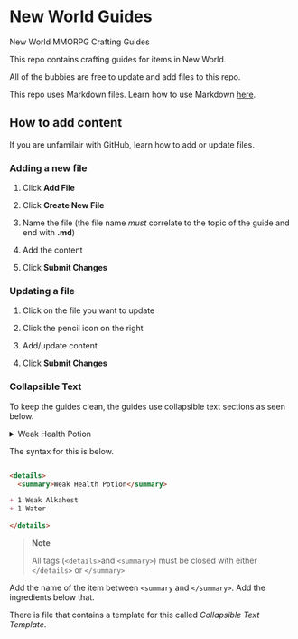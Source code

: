 # New World Guides
New World MMORPG Crafting Guides

This repo contains crafting guides for items in New World. 

All of the bubbies are free to update and add files to this repo. 

This repo uses Markdown files. Learn how to use Markdown [here](https://www.markdownguide.org/basic-syntax/).

## How to add content 

If you are unfamilair with GitHub, learn how to add or update files.

### Adding a new file 

1. Click **Add File** 

2. Click **Create New File** 

3. Name the file (the file name *must* correlate to the topic of the guide and end with **.md**)

4. Add the content 

5. Click **Submit Changes** 

### Updating a file 

1. Click on the file you want to update 

2. Click the pencil icon on the right 

3. Add/update content 

4. Click **Submit Changes** 
  
### Collapsible Text 

To keep the guides clean, the guides use collapsible text sections as seen below. 

<details> 
  <summary>Weak Health Potion</summary> 
  
+ 1 Weak Alkahest 
+ 1 Water
  
</details> 

The syntax for this is below. 

```md 

<details> 
  <summary>Weak Health Potion</summary> 

+ 1 Weak Alkahest 
+ 1 Water
  
</details> 

``` 
> **Note** 
>
> All tags (`<details>`and `<summary>`) must be closed with either `</details>` or `</summary>`

Add the name of the item between `<summary` and `</summary>`. Add the ingredients below that.  

There is file that contains a template for this called *Collapsible Text Template*.
